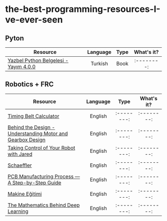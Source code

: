 # the-best-programming-resources-I-ve-ever-seen

## **Pyton**

| Resource                                                                                                                                                               | Language | Type       | What's it? |
| -------------                                                                                                                                                          |:--------:| :--------: | :--------: |
| [Yazbel Python Belgelesi - Yayım 4.0.0](https://python-istihza.yazbel.com/YazbelPythonProgramlamaDiliBelgeleri.pdf)                                                    |Turkish   | Book       | :--------: |

## **Robotics + FRC**

| Resource                                                                                                                                                               | Language | Type       | What's it? |
| -------------                                                                                                                                                          |:--------:| :--------: | :--------: |
| [Timing Belt Calculator](https://www.bbman.com/belt-length-calculator/)                                                                                                |English   | :--------: | :--------: |
| [Behind the Design - Understanding Motor and Gearbox Design](https://blog.thebluealliance.com/2013/06/24/behind-the-design-understanding-motor-and-gearbox-design/)    |English   | :--------: | :--------: |
| [Taking Control of Your Robot with Jared](https://www.team254.com/documents/control/)                                                                                  |English   | :--------: | :--------: |
| [Schaeffler](https://medias.schaeffler.de)                                                                                                                             |English   | :--------: | :--------: |
| [PCB Manufacturing Process — A Step-by-Step Guide](https://www.pcbcart.com/article/content/PCB-manufacturing-process.html)                                             |English   | :--------: | :--------: |
| [Makine Eğitimi](https://www.makinaegitimi.com/)                                                                                                                       |English   | :--------: | :--------: |
| [The Mathematics Behind Deep Learning](https://towardsdatascience.com/the-mathematics-behind-deep-learning-f6c35a0fe077)                                               |English   | :--------: | :--------: |

